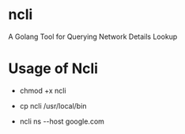 # ncli
A Golang Tool for Querying Network Details Lookup

# Usage of Ncli
- chmod +x ncli
- cp ncli /usr/local/bin

- ncli ns --host google.com
